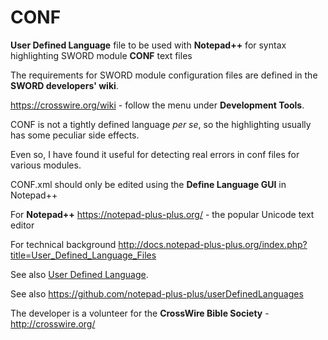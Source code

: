 # CONF
**User Defined Language** file to be used with **Notepad++** for syntax highlighting SWORD module **CONF** text files

The requirements for SWORD module configuration files are defined in the **SWORD developers' wiki**.

https://crosswire.org/wiki - follow the menu under **Development Tools**.

CONF is not a tightly defined language _per se_, so the highlighting usually has some peculiar side effects.

Even so, I have found it useful for detecting real errors in conf files for various modules.

CONF.xml should only be edited using the **Define Language GUI** in Notepad++

For **Notepad++** https://notepad-plus-plus.org/ - the popular Unicode text editor

For technical background http://docs.notepad-plus-plus.org/index.php?title=User_Defined_Language_Files

See also [User Defined Language](https://ivan-radic.github.io/udl-documentation/).

See also https://github.com/notepad-plus-plus/userDefinedLanguages

The developer is a volunteer for the **CrossWire Bible Society** - http://crosswire.org/

